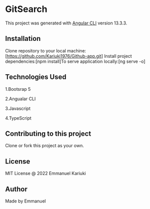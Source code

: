 # GitSearch

This project was generated with [Angular CLI](https://github.com/angular/angular-cli) version 13.3.3.

## Installation

Clone repository to your local machine:
[https://github.com/Kariuki1976/Github-app.git]
Install project dependencies:[npm install]To serve application locally:[ng serve -o]

## Technologies Used

1.Bootsrap 5

2.Angualar CLI

3.Javascript

4.TypeScript


## Contributing to this project 

Clone or fork this project as your own.

## License

MIT License @ 2022 Emmanuel Kariuki

## Author

Made by Emmanuel


